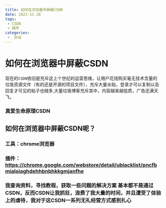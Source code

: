 ```yaml
---
title: 如何在浏览器中屏蔽CSDN
date: 2021-12-28
tags:
 - CSDN
 - 插件
categories:
 -  杂谈
---
```


# 如何在浏览器中屏蔽CSDN

现在的`CSDN`依旧是充斥这上个世纪的运营思维，让用户花钱购买毫无技术含量的垃圾资源文件（有的还是开源的项目文件），充斥大量水贴，登录才可以复制以及回复才可见的帖子也贼多,大量垃圾博客充斥其中，内容越来越低质，广告还满天飞。

### 真爱生命原理CSDN



## 如何在浏览器中屏蔽CSDN呢？

### 工具：chrome浏览器 

### 插件：https://chrome.google.com/webstore/detail/ublacklist/pncfbmialoiaghdehhbnbhkkgmjanfhe





### 我查询资料，寻找教程，获取一些问题的解决方案 基本都不是通过CSDN，反而CSDN让我抓狂，浪费了我大量的时间，并且遭受了体验上的虐待，我对于这CSDN一系列无礼经营方式感到扎心